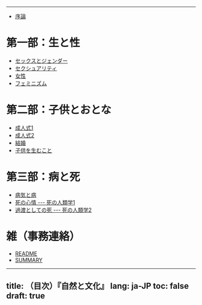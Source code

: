 <!-- -*- coding: utf-8 -*- -->

-----

- [序論](00-intro.html)

# 第一部：生と性

<!-- - [第一部のイントロ](intro-01.html) -->

- [セックスとジェンダー](gender.html)
- [セクシュアリティ](sexual.html)
- [女性](woman.html)
- [フェミニズム](feminism.html)

# 第二部：子供とおとな

<!-- - [第二部のイントロ](intro-01.html) -->

- [成人式1](novice1.html)
- [成人式2](novice2.html)
- [結婚](marriage.html)
- [子供を生むこと](repro.html)

# 第三部：病と死

<!-- - [第三部のイントロ](intro-01.html) -->

- [病気と病](disease.html)
- [死の心情 --- 死の人類学1](death1.html)
- [過渡としての死 --- 死の人類学2](death2.html)

# 雑（事務連絡）

- [README](README.html)
- [SUMMARY](SUMMARY.html)

---
title: （目次）『自然と文化』
lang: ja-JP
toc: false
draft: true
---
